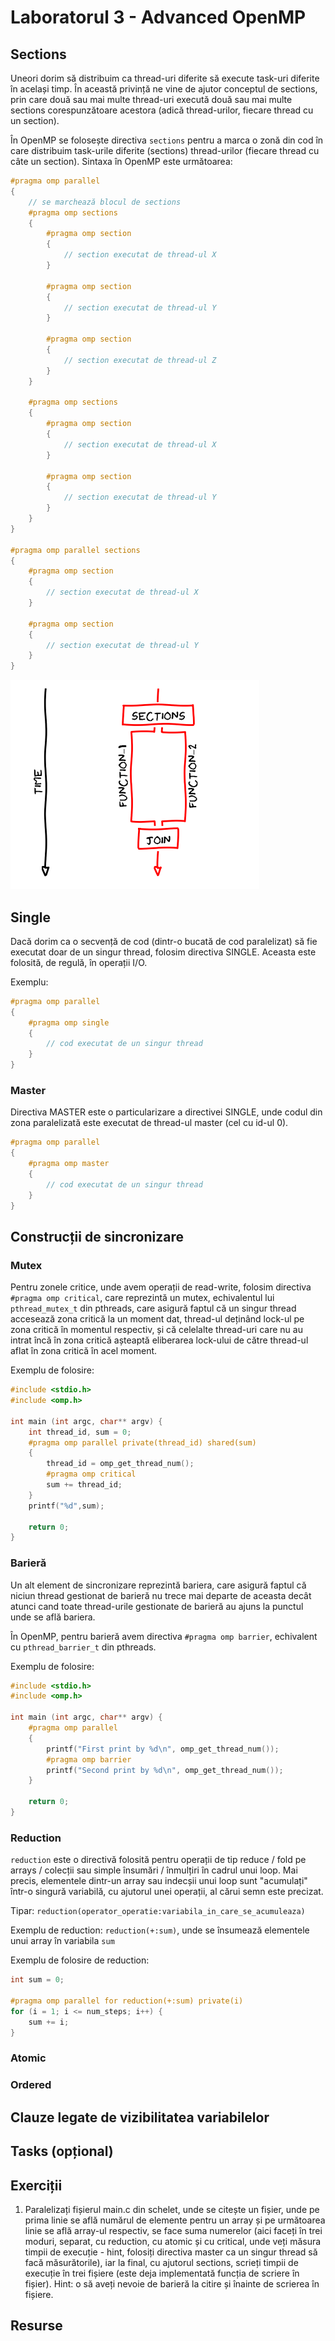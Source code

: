 # Laboratorul 3 - Advanced OpenMP
## Sections
Uneori dorim să distribuim ca thread-uri diferite să execute task-uri diferite în același timp. În această privință ne vine de ajutor conceptul de sections, prin care două sau mai multe thread-uri execută două sau mai multe sections corespunzătoare acestora (adică thread-urilor, fiecare thread cu un section).

În OpenMP se folosește directiva `sections` pentru a marca o zonă din cod în care distribuim task-urile diferite (sections) thread-urilor (fiecare thread cu câte un section). Sintaxa în OpenMP este următoarea:
```c
#pragma omp parallel 
{
    // se marchează blocul de sections
    #pragma omp sections
    {
        #pragma omp section
        {
            // section executat de thread-ul X
        }
        
        #pragma omp section
        {
            // section executat de thread-ul Y
        }

        #pragma omp section
        {
            // section executat de thread-ul Z
        }           
    }

    #pragma omp sections
    {
        #pragma omp section
        {
            // section executat de thread-ul X
        }
        
        #pragma omp section
        {
            // section executat de thread-ul Y
        }
    }
}

#pragma omp parallel sections
{
    #pragma omp section
    {
        // section executat de thread-ul X
    }
        
    #pragma omp section
    {
        // section executat de thread-ul Y
    }
}
```

![sections](../media/lab3/sections.png)
## Single
Dacă dorim ca o secvență de cod (dintr-o bucată de cod paralelizat) să fie executat doar de un singur thread, folosim directiva SINGLE. Aceasta este folosită, de regulă, în operații I/O.

Exemplu:
```c
#pragma omp parallel
{
    #pragma omp single
    {
        // cod executat de un singur thread
    }
}
```
### Master
Directiva MASTER este o particularizare a directivei SINGLE, unde codul din zona paralelizată este executat de thread-ul master (cel cu id-ul 0).

```c
#pragma omp parallel
{
    #pragma omp master
    {
        // cod executat de un singur thread
    }
}
```

## Construcții de sincronizare
### Mutex
Pentru zonele critice, unde avem operații de read-write, folosim directiva `#pragma omp critical`, care reprezintă un mutex, echivalentul lui `pthread_mutex_t` din pthreads, care asigură faptul că un singur thread accesează zona critică la un moment dat, thread-ul deținând lock-ul pe zona critică în momentul respectiv, și că celelalte thread-uri care nu au intrat încă în zona critică așteaptă eliberarea lock-ului de către thread-ul aflat în zona critică în acel moment.

Exemplu de folosire:
```c
#include <stdio.h>
#include <omp.h>

int main (int argc, char** argv) {
    int thread_id, sum = 0;
    #pragma omp parallel private(thread_id) shared(sum)
    {
        thread_id = omp_get_thread_num();
        #pragma omp critical
        sum += thread_id;
    }
    printf("%d",sum);
    
    return 0;
}
```

### Barieră
Un alt element de sincronizare reprezintă bariera, care asigură faptul că niciun thread gestionat de barieră nu trece mai departe de aceasta decât atunci cand toate thread-urile gestionate de barieră au ajuns la punctul unde se află bariera.

În OpenMP, pentru barieră avem directiva `#pragma omp barrier`, echivalent cu `pthread_barrier_t` din pthreads.

Exemplu de folosire:
```c
#include <stdio.h>
#include <omp.h>

int main (int argc, char** argv) {
    #pragma omp parallel 
    {
        printf("First print by %d\n", omp_get_thread_num());
        #pragma omp barrier
        printf("Second print by %d\n", omp_get_thread_num());
    }
    
    return 0;
}
```

### Reduction
`reduction` este o directivă folosită pentru operații de tip reduce / fold pe arrays / colecții sau simple însumări / înmulțiri în cadrul unui loop. Mai precis, elementele dintr-un array sau indecșii unui loop sunt "acumulați" într-o singură variabilă, cu ajutorul unei operații, al cărui semn este precizat.

Tipar: `reduction(operator_operatie:variabila_in_care_se_acumuleaza)`

Exemplu de reduction: `reduction(+:sum)`, unde se însumează elementele unui array în variabila `sum`

Exemplu de folosire de reduction:
```c
int sum = 0;

#pragma omp parallel for reduction(+:sum) private(i)
for (i = 1; i <= num_steps; i++) {
    sum += i;
}
```
### Atomic
### Ordered
## Clauze legate de vizibilitatea variabilelor
## Tasks (opțional)
## Exerciții
1) Paralelizați fișierul main.c din schelet, unde se citește un fișier, unde pe prima linie se află numărul de elemente pentru un array și pe următoarea linie se află array-ul respectiv, se face suma numerelor (aici faceți în trei moduri, separat, cu reduction, cu atomic și cu critical, unde veți măsura timpii de execuție - hint, folosiți directiva master ca un singur thread să facă măsurătorile), iar la final, cu ajutorul sections, scrieți timpii de execuție în trei fișiere (este deja implementată funcția de scriere în fișier). Hint: o să aveți nevoie de barieră la citire și înainte de scrierea în fișiere.
## Resurse